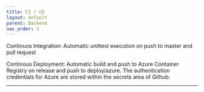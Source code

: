 ```yaml
---
title: CI / CD
layout: default
parent: Backend
nav_order: 3
---
```


Continuos Integration: Automatic unittest execution on push to master and pull request


Continous Deployment: Automatic build and push to Azure Container Registry on release and push to deploy/azure.
The authentication credentials for Azure are stored within the secrets area of Github. 

---